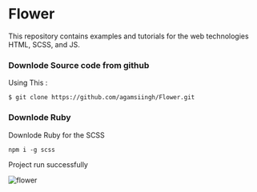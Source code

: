 # Flower
This repository contains examples and tutorials for the web technologies HTML, SCSS, and JS.

### Downlode Source code from github
Using This : 

```
$ git clone https://github.com/agamsiingh/Flower.git
```  
### Downlode Ruby 
Downlode Ruby for the SCSS
```
npm i -g scss
```




Project run successfully


![flower](https://user-images.githubusercontent.com/63699592/236506187-282f2dc3-cbcb-447c-81f4-63b127233ab9.png)
